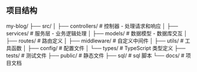 ## 项目结构

my-blog/
├── src/
│   ├── controllers/     # 控制器 - 处理请求和响应
│   ├── services/        # 服务层 - 业务逻辑处理
│   ├── models/          # 数据模型 - 数据库交互
│   ├── routes/          # 路由定义
│   ├── middleware/      # 自定义中间件
│   ├── utils/           # 工具函数
│   ├── config/          # 配置文件
│   └── types/           # TypeScript 类型定义
├── tests/               # 测试文件
├── public/              # 静态文件
├── sql/                 # sql 脚本
└── docs/                # 项目文档